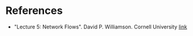 # References

- "Lecture 5: Network Flows". David P. Williamson. Cornell University [link](https://people.orie.cornell.edu/dpw/orie633/LectureNotes/lecture5.pdf)
